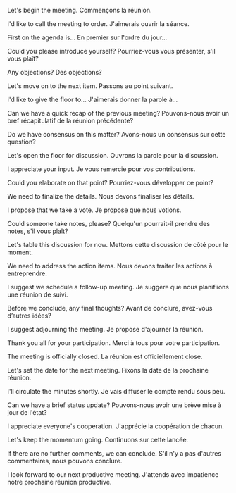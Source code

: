 Let's begin the meeting.
Commençons la réunion.

I'd like to call the meeting to order.
J'aimerais ouvrir la séance.

First on the agenda is...
En premier sur l'ordre du jour...

Could you please introduce yourself?
Pourriez-vous vous présenter, s'il vous plaît?

Any objections?
Des objections?

Let's move on to the next item.
Passons au point suivant.

I'd like to give the floor to...
J'aimerais donner la parole à...

Can we have a quick recap of the previous meeting?
Pouvons-nous avoir un bref récapitulatif de la réunion précédente?

Do we have consensus on this matter?
Avons-nous un consensus sur cette question?

Let's open the floor for discussion.
Ouvrons la parole pour la discussion.

I appreciate your input.
Je vous remercie pour vos contributions.

Could you elaborate on that point?
Pourriez-vous développer ce point?

We need to finalize the details.
Nous devons finaliser les détails.

I propose that we take a vote.
Je propose que nous votions.

Could someone take notes, please?
Quelqu'un pourrait-il prendre des notes, s'il vous plaît?

Let's table this discussion for now.
Mettons cette discussion de côté pour le moment.

We need to address the action items.
Nous devons traiter les actions à entreprendre.

I suggest we schedule a follow-up meeting.
Je suggère que nous planifiions une réunion de suivi.

Before we conclude, any final thoughts?
Avant de conclure, avez-vous d’autres idées?

I suggest adjourning the meeting.
Je propose d'ajourner la réunion.

Thank you all for your participation.
Merci à tous pour votre participation.

The meeting is officially closed.
La réunion est officiellement close.

Let's set the date for the next meeting.
Fixons la date de la prochaine réunion.

I'll circulate the minutes shortly.
Je vais diffuser le compte rendu sous peu.

Can we have a brief status update?
Pouvons-nous avoir une brève mise à jour de l'état?

I appreciate everyone's cooperation.
J'apprécie la coopération de chacun.

Let's keep the momentum going.
Continuons sur cette lancée.

If there are no further comments, we can conclude.
S'il n'y a pas d'autres commentaires, nous pouvons conclure.

I look forward to our next productive meeting.
J'attends avec impatience notre prochaine réunion productive.
